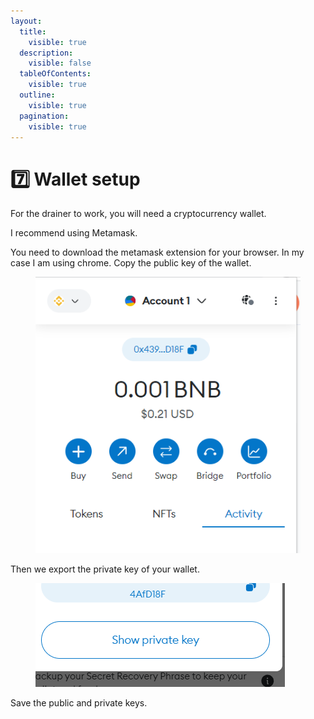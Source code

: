 ```yaml
---
layout:
  title:
    visible: true
  description:
    visible: false
  tableOfContents:
    visible: true
  outline:
    visible: true
  pagination:
    visible: true
---
```


# 7️⃣ Wallet setup

For the drainer to work, you will need a cryptocurrency wallet.&#x20;

I recommend using Metamask.&#x20;

You need to download the metamask extension for your browser. In my case I am using chrome. Copy the public key of the wallet.&#x20;

<figure><img src="../../.gitbook/assets/image (4).png" alt=""><figcaption></figcaption></figure>

Then we export the private key of your wallet.&#x20;

<figure><img src="../../.gitbook/assets/image (1) (1) (1) (1).png" alt=""><figcaption></figcaption></figure>

Save the public and private keys.

